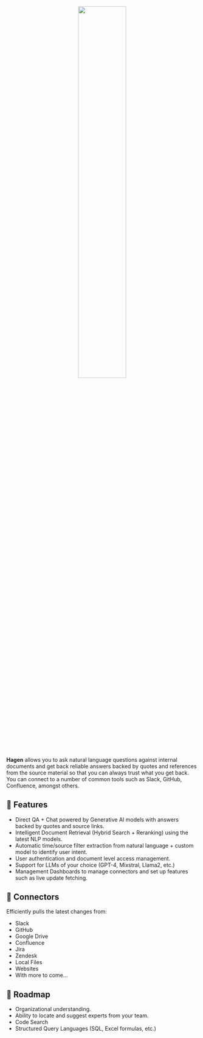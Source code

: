 
<h2 align="center">
<a href="https://coda.io/d/Support_dGlSgHV_exN/Hagen_suijB?searchClick=1f888678-8ecc-41b0-8929-063df9afd37c_GlSgHV_exN#_luDoI"> <img width="50%" src="https://github.com/yugabyte/hagen-search/blob/main/web/public/DALL·E%202023-10-26%2015.52.16%20-%20Vector%20design%20of%20a%20fedora%20hat%2C%20a%20symbol%20of%20the%201940s%20era%2C%20casting%20a%20mysterious%20shadow.%20The%20background%20is%20a%20muted%20gradient%2C%20and%20the%20app%20name%20'Hagen'%20is.png?raw=true)" /></a>
</h2>

<strong>Hagen</strong> allows you to ask natural language questions against internal documents and get back reliable answers backed by quotes and references from the source material so that you can always trust what you get back. You can connect to a number of common tools such as Slack, GitHub, Confluence, amongst others.

## 💃 Features 
* Direct QA + Chat powered by Generative AI models with answers backed by quotes and source links.
* Intelligent Document Retrieval (Hybrid Search + Reranking) using the latest NLP models.
* Automatic time/source filter extraction from natural language + custom model to identify user intent.
* User authentication and document level access management.
* Support for LLMs of your choice (GPT-4, Mixstral, Llama2, etc.)
* Management Dashboards to manage connectors and set up features such as live update fetching.

## 🔌 Connectors 

Efficiently pulls the latest changes from:
  * Slack
  * GitHub
  * Google Drive
  * Confluence
  * Jira
  * Zendesk
  * Local Files
  * Websites
  * With more to come...

## 🚧 Roadmap
* Organizational understanding.
* Ability to locate and suggest experts from your team.
* Code Search
* Structured Query Languages (SQL, Excel formulas, etc.)

